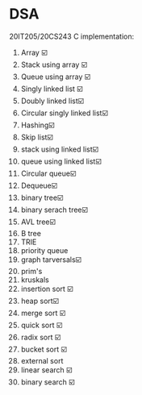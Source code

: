 # DSA
20IT205/20CS243
C implementation:
  1. Array ☑️
  2. Stack using array ☑️
  3. Queue using array ☑️
  4. Singly linked list ☑️
  5. Doubly linked list☑️
  6. Circular singly linked list☑️
  7. Hashing☑️
  8. Skip list☑️
  9. stack using linked list☑️
  10. queue using linked list☑️
  11. Circular queue☑️
  12. Dequeue☑️
  13. binary tree☑️
  14. binary serach tree☑️
  15. AVL tree☑️
  16. B tree
  17. TRIE
  18. priority queue
  19. graph tarversals☑️
  20. prim's
  21. kruskals
  22. insertion sort ☑️
  23. heap sort☑️
  24. merge sort ☑️
  25. quick sort ☑️
  26. radix sort ☑️
  27. bucket sort ☑️
  28. external sort
  29. linear search ☑️
  30. binary search ☑️
